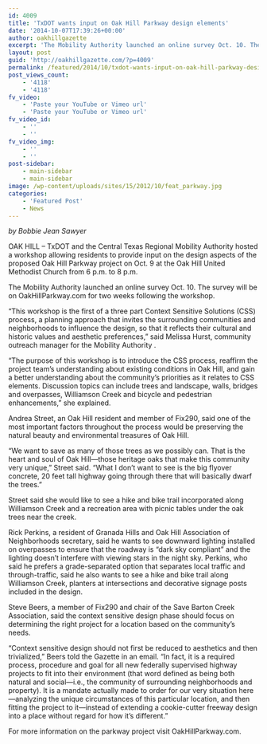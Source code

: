 ```yaml
---
id: 4009
title: 'TxDOT wants input on Oak Hill Parkway design elements'
date: '2014-10-07T17:39:26+00:00'
author: oakhillgazette
excerpt: 'The Mobility Authority launched an online survey Oct. 10. The survey will be on OakHillParkway.com for two weeks following the workshop.'
layout: post
guid: 'http://oakhillgazette.com/?p=4009'
permalink: /featured/2014/10/txdot-wants-input-on-oak-hill-parkway-design-elements/
post_views_count:
    - '4118'
    - '4118'
fv_video:
    - 'Paste your YouTube or Vimeo url'
    - 'Paste your YouTube or Vimeo url'
fv_video_id:
    - ''
    - ''
fv_video_img:
    - ''
    - ''
post-sidebar:
    - main-sidebar
    - main-sidebar
image: /wp-content/uploads/sites/15/2012/10/feat_parkway.jpg
categories:
    - 'Featured Post'
    - News
---
```


*by Bobbie Jean Sawyer*

OAK HILL – TxDOT and the Central Texas Regional Mobility Authority hosted a workshop allowing residents to provide input on the design aspects of the proposed Oak Hill Parkway project on Oct. 9 at the Oak Hill United Methodist Church from 6 p.m. to 8 p.m.

The Mobility Authority launched an online survey Oct. 10. The survey will be on OakHillParkway.com for two weeks following the workshop.

“This workshop is the first of a three part Context Sensitive Solutions (CSS) process, a planning approach that invites the surrounding communities and neighborhoods to influence the design, so that it reflects their cultural and historic values and aesthetic preferences,” said Melissa Hurst, community outreach manager for the Mobility Authority .

“The purpose of this workshop is to introduce the CSS process, reaffirm the project team’s understanding about existing conditions in Oak Hill, and gain a better understanding about the community’s priorities as it relates to CSS elements. Discussion topics can include trees and landscape, walls, bridges and overpasses, Williamson Creek and bicycle and pedestrian enhancements,” she explained.

Andrea Street, an Oak Hill resident and member of Fix290, said one of the most important factors throughout the process would be preserving the natural beauty and environmental treasures of Oak Hill.

“We want to save as many of those trees as we possibly can. That is the heart and soul of Oak Hill—those heritage oaks that make this community very unique,” Street said. “What I don’t want to see is the big flyover concrete, 20 feet tall highway going through there that will basically dwarf the trees.”

Street said she would like to see a hike and bike trail incorporated along Williamson Creek and a recreation area with picnic tables under the oak trees near the creek.

Rick Perkins, a resident of Granada Hills and Oak Hill Association of Neighborhoods secretary, said he wants to see downward lighting installed on overpasses to ensure that the roadway is “dark sky compliant” and the lighting doesn’t interfere with viewing stars in the night sky. Perkins, who said he prefers a grade-separated option that separates local traffic and through-traffic, said he also wants to see a hike and bike trail along Williamson Creek, planters at intersections and decorative signage posts included in the design.

Steve Beers, a member of Fix290 and chair of the Save Barton Creek Association, said the context sensitive design phase should focus on determining the right project for a location based on the community’s needs.

“Context sensitive design should not first be reduced to aesthetics and then trivialized,” Beers told the Gazette in an email. “In fact, it is a required process, procedure and goal for all new federally supervised highway projects to fit into their environment (that word defined as being both natural and social—i.e., the community of surrounding neighborhoods and property). It is a mandate actually made to order for our very situation here—analyzing the unique circumstances of this particular location, and then fitting the project to it—instead of extending a cookie-cutter freeway design into a place without regard for how it’s different.”

For more information on the parkway project visit OakHillParkway.com.